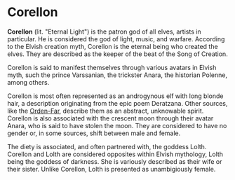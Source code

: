 # Corellon

**Corellon** (lit. "Eternal Light") is the patron god of all elves, artists in particular. He is considered the god of light, music, and warfare. According to the Elvish creation myth, Corellon is the eternal being who created the elves. They are described as the keeper of the beat of the Song of Creation.


Corellon is said to manifest themselves through various avatars in Elvish myth, such the prince Varssanian, the trickster Anara, the historian Polenne, among others. 


Corellon is most often represented as an androgynous elf with long blonde hair, a description originating from the epic poem Deratzana. Other sources, like the [Orden-Far](Orden-Far), describe them as an abstract, unknowable spirit. Corellon is also associated with the crescent moon through their avatar Anara, who is said to have stolen the moon. They are considered to have no gender or, in some sources, shift between male and female.

The diety is associated, and often partnered with, the goddess Lolth. Corellon and Lolth are considered opposites within Elvish mythology, Lolth being the goddess of darkness. She is variously described as their wife or their sister. Unlike Corellon, Lolth is presented as unambigiously female.

